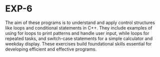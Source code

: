 # EXP-6
The aim of these programs is to understand and apply control structures like loops and conditional statements in C++. They include examples of using for loops to print patterns and handle user input, while loops for repeated tasks, and switch-case statements for a simple calculator and weekday display. These exercises build foundational skills essential for developing efficient and effective programs.
